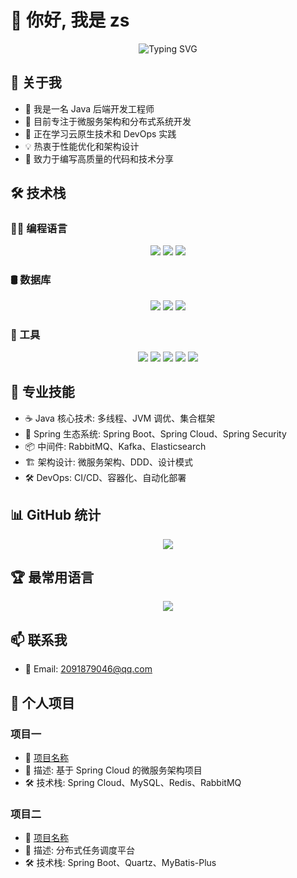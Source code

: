 # 👋 你好, 我是 zs

<div align="center">
    <img src="https://readme-typing-svg.herokuapp.com?font=Fira+Code&pause=1000&width=435&lines=专注+Java+开发;热爱技术,热爱生活!" alt="Typing SVG" />
</div>

## 🤝 关于我

- 🏢 我是一名 Java 后端开发工程师
- 🔭 目前专注于微服务架构和分布式系统开发
- 🌱 正在学习云原生技术和 DevOps 实践
- 💡 热衷于性能优化和架构设计
- 🎯 致力于编写高质量的代码和技术分享

## 🛠️ 技术栈

### 👨‍💻 编程语言
<div align="center">
    <img src="https://img.shields.io/badge/-Java-007396?style=flat-square&logo=java&logoColor=white" />
    <img src="https://img.shields.io/badge/-Spring-6DB33F?style=flat-square&logo=spring&logoColor=white" />
    <img src="https://img.shields.io/badge/-Spring%20Boot-6DB33F?style=flat-square&logo=spring-boot&logoColor=white" />
</div>

### 🛢 数据库
<div align="center">
    <img src="https://img.shields.io/badge/-MySQL-4479A1?style=flat-square&logo=mysql&logoColor=white" />
    <img src="https://img.shields.io/badge/-Redis-DC382D?style=flat-square&logo=redis&logoColor=white" />
    <img src="https://img.shields.io/badge/-MongoDB-47A248?style=flat-square&logo=mongodb&logoColor=white" />
</div>

### 🔧 工具
<div align="center">
    <img src="https://img.shields.io/badge/-Docker-2496ED?style=flat-square&logo=docker&logoColor=white" />
    <img src="https://img.shields.io/badge/-Kubernetes-326CE5?style=flat-square&logo=kubernetes&logoColor=white" />
    <img src="https://img.shields.io/badge/-Maven-C71A36?style=flat-square&logo=apache-maven&logoColor=white" />
    <img src="https://img.shields.io/badge/-Git-F05032?style=flat-square&logo=git&logoColor=white" />
    <img src="https://img.shields.io/badge/-Jenkins-D24939?style=flat-square&logo=jenkins&logoColor=white" />
</div>

## 🎯 专业技能

- ☕ Java 核心技术: 多线程、JVM 调优、集合框架
- 🍃 Spring 生态系统: Spring Boot、Spring Cloud、Spring Security
- 📦 中间件: RabbitMQ、Kafka、Elasticsearch
- 🏗️ 架构设计: 微服务架构、DDD、设计模式
- 🛠️ DevOps: CI/CD、容器化、自动化部署

## 📊 GitHub 统计

<div align="center">
    <img src="https://github-readme-stats.vercel.app/api?username=你的用户名&show_icons=true&theme=radical" />
</div>

## 🏆 最常用语言

<div align="center">
    <img src="https://github-readme-stats.vercel.app/api/top-langs/?username=你的用户名&layout=compact&theme=radical" />
</div>

## 📫 联系我

- 📧 Email: 2091879046@qq.com

## 🎉 个人项目

### 项目一
- 📌 [项目名称](项目链接)
- 📝 描述: 基于 Spring Cloud 的微服务架构项目
- 🛠 技术栈: Spring Cloud、MySQL、Redis、RabbitMQ

### 项目二
- 📌 [项目名称](项目链接)
- 📝 描述: 分布式任务调度平台
- 🛠 技术栈: Spring Boot、Quartz、MyBatis-Plus

</div>
